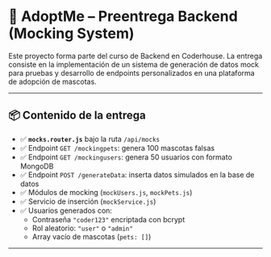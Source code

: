 # 🐾 AdoptMe – Preentrega Backend (Mocking System)

Este proyecto forma parte del curso de Backend en Coderhouse. La entrega consiste en la implementación de un sistema de generación de datos mock para pruebas y desarrollo de endpoints personalizados en una plataforma de adopción de mascotas.

---

## 📦 Contenido de la entrega

- ✅ **`mocks.router.js`** bajo la ruta `/api/mocks`
- ✅ Endpoint `GET /mockingpets`: genera 100 mascotas falsas
- ✅ Endpoint `GET /mockingusers`: genera 50 usuarios con formato MongoDB
- ✅ Endpoint `POST /generateData`: inserta datos simulados en la base de datos
- ✅ Módulos de mocking (`mockUsers.js`, `mockPets.js`)
- ✅ Servicio de inserción (`mockService.js`)
- ✅ Usuarios generados con:
  - Contraseña `"coder123"` encriptada con bcrypt
  - Rol aleatorio: `"user"` o `"admin"`
  - Array vacío de mascotas (`pets: []`)

---